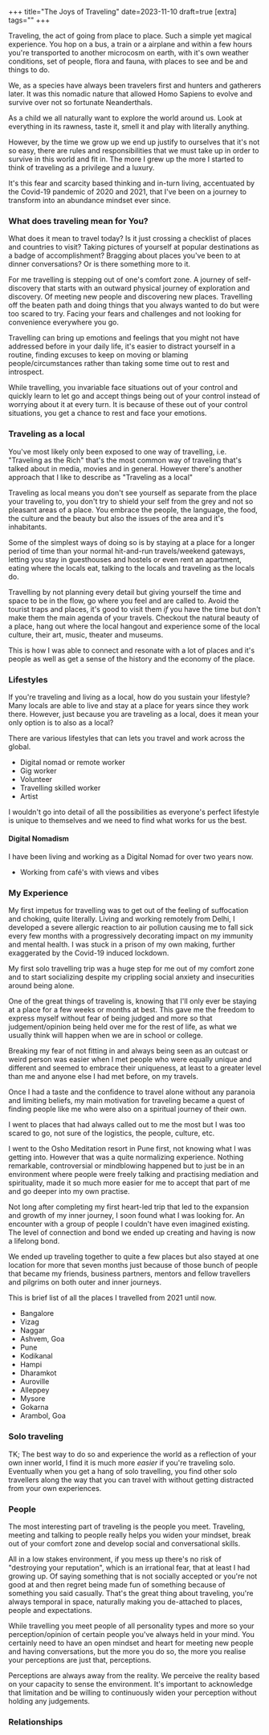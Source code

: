 +++
title="The Joys of Traveling"
date=2023-11-10
draft=true
[extra]
tags=""
+++

Traveling, the act of going from place to place.
Such a simple yet magical experience. You hop on a bus, a train or a airplane
and within a few hours you're transported to another microcosm on earth, with
it's own weather conditions, set of people, flora and fauna, with places to see and
be and things to do.

We, as a species have always been travelers first and hunters and
gatherers later. It was this nomadic nature that allowed Homo Sapiens to
evolve and survive over not so fortunate Neanderthals.

As a child we all naturally want to explore the world around us. Look at
everything in its rawness, taste it, smell it and play with literally
anything.

<!-- more -->

However, by the time we grow up we end up justify to ourselves that it's not so easy, 
there are rules and responsibilities that we must take up in order to survive in this
world and fit in. The more I grew up the more I started to think of traveling
as a privilege and a luxury.

It's this fear and scarcity based thinking and in-turn living,
accentuated by the Covid-19 pandemic of 2020 and 2021, that
I've been on a journey to transform into an abundance mindset ever since.

<!-- toc -->

### What does traveling mean for You?

What does it mean to travel today? Is it just crossing a checklist of places and
countries to visit? Taking pictures of yourself at popular destinations as a
badge of accomplishment? Bragging about places you've been to at dinner
conversations? Or is there something more to it.

For me travelling is stepping out of one's comfort zone. A journey of
self-discovery that starts with an outward physical journey of exploration and
discovery. Of meeting new people and discovering new places. Travelling off
the beaten path and doing things that you always wanted to do but were
too scared to try. Facing your fears and challenges and not looking for
convenience everywhere you go. 

Travelling can bring up emotions and feelings that you might not have
addressed before in your daily life, it's easier to distract yourself in
a routine, finding excuses to keep on moving or blaming people/circumstances rather
than taking some time out to rest and introspect.

While travelling, you invariable face situations out of your control and
quickly learn to let go and accept things being out of your control
instead of worrying about it at every turn. It is because of these out of your
control situations, you get a chance to rest and face your emotions.

### Traveling as a local

You've most likely only been exposed to one way of travelling, i.e. "Traveling
as the Rich" that's the most common way of traveling that's talked about in
media, movies and in general.
However there's another approach that I like to describe as
"Traveling as a local"

Traveling as local means you don't see
yourself as separate from the place your traveling to, you don't try to
shield your self from the grey and not so pleasant areas of a place. You
embrace the people, the language, the food, the culture and the beauty
but also the issues of the area and it's inhabitants.

Some of the simplest ways of doing so is by staying at a place for a longer
period of time than your normal hit-and-run travels/weekend gateways,
letting you stay in guesthouses and hostels or even rent an apartment,
eating where the locals eat, talking to the locals and traveling as the locals
do.

Travelling by not planning every detail but giving yourself the time and space
to be in the flow, go where you feel and are called to.
Avoid the tourist traps and places, it's good to visit them *if* you
have the time but don't make them the main agenda of your travels.
Checkout the natural beauty of a place, hang out where the local hangout and experience
some of the local culture, their art, music, theater and museums.

This is how I was able to connect and resonate with a lot of places and
it's people as well as get a sense of the history and the economy of the place.

### Lifestyles

If you're traveling and living as a local, how do you sustain your lifestyle?
Many locals are able to live and stay at a place for years since they work
there. However, just because you are traveling as a local,
does it mean your only option is to also as a local?

There are various lifestyles that can lets you travel and work across the global.
* Digital nomad or remote worker
* Gig worker
* Volunteer
* Travelling skilled worker
* Artist

I wouldn't go into detail of all the possibilities as everyone's perfect lifestyle
is unique to themselves and we need to find what works for us the best.

#### Digital Nomadism

I have been living and working as a Digital Nomad for over two years now.

* Working from café's with views and vibes

### My Experience

My first impetus for travelling was to get out of the feeling of suffocation and choking,
quite literally. Living and working remotely from Delhi, I developed a severe
allergic reaction to air pollution causing me to fall sick every few months with
a progressively decorating impact on my immunity and mental health.
I was stuck in a prison of my own making, further exaggerated by the Covid-19 induced lockdown. 

My first solo travelling trip was a huge step for me out
of my comfort zone and to start socializing despite my crippling social anxiety
and insecurities around being alone.

One of the great things of traveling is, knowing that I'll only ever be staying at a place
for a few weeks or months at best. This gave me the freedom to express myself
without fear of being judged and more so that judgement/opinion being held over me
for the rest of life, as what we usually think will happen when we are in school or
college.

Breaking my fear of not fitting in and always being seen as an
outcast or weird person was easier when I met people who were equally unique and
different and seemed to embrace their uniqueness, at least to a greater level
than me and anyone else I had met before, on my travels.

Once I had a taste and the confidence to travel
alone without any paranoia and limiting beliefs, my main motivation for
traveling became a quest of finding people like me who were also
on a spiritual journey of their own.

I went to places that had always called out to me the most but I was too scared
to go, not sure of the logistics, the people, culture, etc. 

I went to the Osho Meditation resort in Pune first, not knowing what I was
getting into. However that was a quite normalizing experience. Nothing
remarkable, controversial or  mindblowing happened but to just be in an
environment where people were freely talking and practising mediation and
spirituality, made it so much more easier for me to accept that part of me and
go deeper into my own practise.

Not long after completing my first heart-led trip that led to the expansion
and growth of my inner journey, I soon found what I was looking for. An
encounter with a group of people I couldn't have even imagined existing. The
level of connection and bond we ended up creating and having is now a lifelong bond.

We ended up traveling together to quite a few places but also stayed at one
location for more that seven months just because of those bunch of people that
became my friends, business partners, mentors and fellow travellers and
pilgrims on both outer and inner journeys.

This is brief list of all the places I travelled from 2021 until now.

* Bangalore
* Vizag
* Naggar
* Ashvem, Goa
* Pune
* Kodikanal
* Hampi
* Dharamkot
* Auroville
* Alleppey
* Mysore
* Gokarna
* Arambol, Goa

### Solo traveling

TK;
The best way to do so and experience the world as a reflection of your own
inner world, I find it is much more *easier* if you're traveling solo.
Eventually when you get a hang of solo travelling, you find other solo
travellers along the way that you can travel with without getting distracted
from your own experiences. 

### People

The most interesting part of traveling is the people you meet. Traveling,
meeting and talking to people really helps you widen your mindset, break out of
your comfort zone and develop social and conversational skills.

All in a low stakes environment, if you mess up there's no risk of "destroying your
reputation", which is an irrational fear, that at least I had growing up.
Of saying something that is not socially accepted or you're not good at and
then regret being made fun of something because of something you said
casually. That's the great thing about traveling, you're always temporal in
space, naturally making you de-attached to places, people and expectations.

While travelling you meet people of all personality types and more so your
perception/opinion of certain people you've always held in your mind. You
certainly need to have an open mindset and heart for meeting new people and
having conversations, but the more you do so, the more you realise your
perceptions are just that, perceptions.

Perceptions are always away from the reality. We perceive the reality based
on your capacity to sense the environment.
It's important to acknowledge that limitation and be willing to continuously
widen your perception without holding any judgements.

### Relationships


[0]: <https://en.wikipedia.org/wiki/Neanderthal#Climate_change>

[1]: https://coauthored.co/p/frequently-unanswered-questions-fuqs
